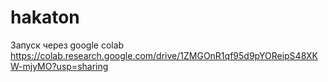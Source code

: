 # hakaton
Запуск через google colab
https://colab.research.google.com/drive/1ZMGOnR1qf95d9pYOReipS48XKW-mjyMO?usp=sharing
